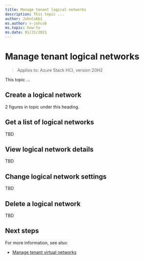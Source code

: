 ```yaml
---
title: Manage tenant logical networks
description: This topic ...
author: JohnCobb1
ms.author: v-johcob
ms.topic: how-to
ms.date: 01/21/2021
---
```


# Manage tenant logical networks

>Applies to: Azure Stack HCI, version 20H2

This topic ...

## Create a logical network
2 figures in topic under this heading.

<!---Example figure format--->
<!---:::image type="content" source="./media/network-controller/topology-option-1.png" alt-text="Option 1 to create a physical network for the Network Controller." lightbox="./media/network-controller/topology-option-1.png":::--->


## Get a list of logical networks
TBD


## View logical network details
TBD


## Change logical network settings
TBD

## Delete a logical network
TBD


## Next steps
For more information, see also:
- [Manage tenant virtual networks]()
